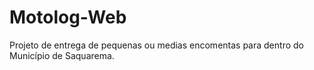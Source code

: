 # Motolog-Web
Projeto de entrega de pequenas ou medias encomentas para dentro do Município de Saquarema.

